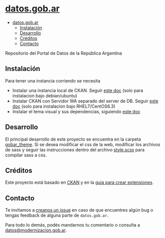 # [datos.gob.ar](http://datos.gob.ar/)

<!-- START doctoc generated TOC please keep comment here to allow auto update -->
<!-- DON'T EDIT THIS SECTION, INSTEAD RE-RUN doctoc TO UPDATE -->

- [datos.gob.ar](#datosgobar)
  - [Instalación](#instalaci%C3%B3n)
  - [Desarrollo](#desarrollo)
  - [Créditos](#cr%C3%A9ditos)
  - [Contacto](#contacto)

<!-- END doctoc generated TOC please keep comment here to allow auto update -->

Repositorio del Portal de Datos de la República Argentina

## Instalación

Para tener una instancia corriendo se necesita
* Instalar una instancia local de CKAN. Seguir [este doc](./docs/01_instalacion_dev.md) (solo para instalacion bajo debian/ubuntu)
* Instalar CKAN con Servidor WA separado del server de DB. Seguir [este doc](./docs/install_ckan_rhel_centos.md) (solo para instalacion bajo RHEL7/CentOS6.3)
* Instalar el tema visual y sus dependencias, siguiendo [este doc](./docs/03_instalacion_tema_visual.md)

## Desarrollo

El principal desarrollo de este proyecto se encuentra en la carpeta [gobar_theme](./ckanext/gobar_theme).
Si se desea modificar el css de la web, modificar los archivos de sass y seguir las instrucciones dentro del archivo [style.scss](./ckanext/gobar_theme/styles/sass/style.scss) para compilar sass a css.

## Créditos

Este proyecto está basado en [CKAN](https://github.com/ckan/ckan) y en la [guia para crear extensiones](http://docs.ckan.org/en/latest/extensions/tutorial.html).

## Contacto

Te invitamos a [creanos un issue](https://github.com/datosgobar/datos.gob.ar/issues/new?title=Encontre%20un%20bug%20en%20datos.gob.ar) en caso de que encuentres algún bug o tengas feedback de alguna parte de `datos.gob.ar`.

Para todo lo demás, podés mandarnos tu comentario o consulta a [datos@modernizacion.gob.ar](mailto:datos@modernizacion.gob.ar).
